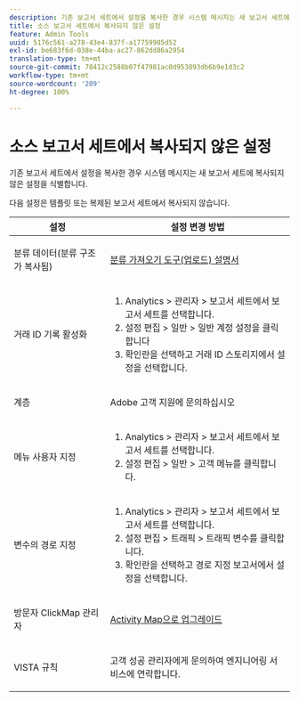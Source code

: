 ```yaml
---
description: 기존 보고서 세트에서 설정을 복사한 경우 시스템 메시지는 새 보고서 세트에 복사되지 않은 설정을 식별합니다.
title: 소스 보고서 세트에서 복사되지 않은 설정
feature: Admin Tools
uuid: 5176c561-a278-43e4-837f-a17759985d52
exl-id: be683f6d-038e-44ba-ac27-862dd86a2954
translation-type: tm+mt
source-git-commit: 78412c2588b07f47981ac0d953893db6b9e1d3c2
workflow-type: tm+mt
source-wordcount: '209'
ht-degree: 100%

---
```


# 소스 보고서 세트에서 복사되지 않은 설정

기존 보고서 세트에서 설정을 복사한 경우 시스템 메시지는 새 보고서 세트에 복사되지 않은 설정을 식별합니다.

다음 설정은 템플릿 또는 복제된 보고서 세트에서 복사되지 않습니다.

<table id="table_9774249E3D804E7D97F12B88E26F9066"> 
 <thead> 
  <tr> 
   <th colname="col1" class="entry"> 설정 </th> 
   <th colname="col2" class="entry"> 설정 변경 방법 </th> 
  </tr>
 </thead>
 <tbody> 
  <tr> 
   <td colname="col1"> <p>분류 데이터(분류 구조가 복사됨) </p> </td> 
   <td colname="col2"> <p><a href="https://docs.adobe.com/content/help/ko-KR/analytics/components/classifications/classifications-importer/c-working-with-saint.html"> 분류 가져오기 도구(업로드) 설명서</a> </p> </td> 
  </tr> 
  <tr> 
   <td colname="col1"> <p>거래 ID 기록 활성화 </p> </td> 
   <td colname="col2"> 
    <ol id="ol_4F3028A440C94447890498CF2E64C15B"> 
     <li id="li_243C7F7DF3074F7FB9893BEFDA8B0732"> <span class="uicontrol"> Analytics</span> &gt; <span class="uicontrol">관리자</span> &gt; <span class="uicontrol">보고서 세트</span>에서 보고서 세트를 선택합니다. </li> 
     <li id="li_357D06A1F528473CBA07D4C840BE95D9"><span class="uicontrol">설정 편집</span> &gt; <span class="uicontrol">일반</span> &gt; <span class="uicontrol">일반 계정 설정</span>을 클릭합니다 </li> 
     <li id="li_9E0B7A9542864399AFDD5D422F7D6C22">확인란을 선택하고 <span class="uicontrol">거래 ID 스토리지</span>에서 설정을 선택합니다. </li> 
    </ol> </td> 
  </tr> 
  <tr> 
   <td colname="col1"> <p>계층 </p> </td> 
   <td colname="col2"> <p>Adobe 고객 지원에 문의하십시오 </p> </td> 
  </tr> 
  <tr> 
   <td colname="col1"> <p>메뉴 사용자 지정 </p> </td> 
   <td colname="col2"> 
    <ol id="ol_A3277C5843704DEA902DF030099E9227"> 
     <li id="li_8B3A5974466C4D9D9A3D3D0C6A30F414"><span class="uicontrol"> Analytics</span> &gt; <span class="uicontrol">관리자</span> &gt; <span class="uicontrol">보고서 세트</span>에서 보고서 세트를 선택합니다. </li> 
     <li id="li_1B44AFD4026346698F3CB75E2CBF1959"><span class="uicontrol">설정 편집</span> &gt; <span class="uicontrol">일반</span> &gt; <span class="uicontrol">고객 메뉴</span>를 클릭합니다. </li> 
    </ol> </td> 
  </tr> 
  <tr> 
   <td colname="col1"> <p>변수의 경로 지정 </p> </td> 
   <td colname="col2"> 
    <ol id="ol_903A5FEF5B9847929BBB514A481F6E22"> 
     <li id="li_E352211ABD3245EC8C06313221BA4B36"><span class="uicontrol"> Analytics</span> &gt; <span class="uicontrol">관리자</span> &gt; <span class="uicontrol">보고서 세트</span>에서 보고서 세트를 선택합니다. </li> 
     <li id="li_B19C4112D57D4D329A0774EBB345473B"><span class="uicontrol">설정 편집</span> &gt; <span class="uicontrol">트래픽</span> &gt; <span class="uicontrol">트래픽 변수</span>를 클릭합니다. </li> 
     <li id="li_B1CED2EC85FE4A8EB7D95076040B35E1">확인란을 선택하고 <span class="uicontrol">경로 지정 보고서</span>에서 설정을 선택합니다. </li> 
    </ol> </td> 
  </tr> 
  <tr> 
   <td colname="col1"> <p>방문자 ClickMap 관리자 </p> </td> 
   <td colname="col2"> <p><a href="https://docs.adobe.com/content/help/ko-KR/analytics/analyze/activity-map/getting-started/get-started-admins/activitymap-enable.html"> Activity Map으로 업그레이드</a> </p> </td> 
  </tr> 
  <tr> 
   <td colname="col1"> <p>VISTA 규칙 </p> </td> 
   <td colname="col2"> <p>고객 성공 관리자에게 문의하여 엔지니어링 서비스에 연락합니다. </p> </td> 
  </tr> 
 </tbody> 
</table>
